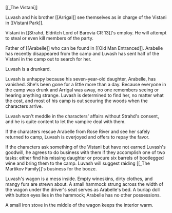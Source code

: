 [[_The Vistani]]

Luvash and his brother [[Arrigal]] see themselves as in charge of the Vistani in [[Vistani Park]].

Vistani in [[Strahd, Eldritch Lord of Barovia CR 13]]'s employ. He will attempt to steal or even kill members of the party.

Father of [[Arabelle]] who can be found in [[Old Man Entranced]]. Arabelle has recently disappeared from the camp and Luvash has sent half of the Vistani in the camp out to search for her.

Luvash is a drunkard.

Luvash is unhappy because his seven-year-old daughter, Arabelle, has vanished. She's been gone for a little more than a day. Because everyone in the camp was drunk and Arrigal was away, no one remembers seeing or hearing anything strange. Luvash is determined to find her, no matter what the cost, and most of his camp is out scouring the woods when the characters arrive.

Luvash won't meddle in the characters' affairs without Strahd's consent, and he is quite content to let the vampire deal with them.

If the characters rescue Arabelle from Rose River and see her safely returned to camp, Luvash is overjoyed and offers to repay the favor.

If the characters ask something of the Vistani but have not earned Luvash's goodwill, he agrees to do business with them if they accomplish one of two tasks: either find his missing daughter or procure six barrels of bootlegged wine and bring them to the camp. Luvash will suggest raiding [[_The Martikov Family]]'s business for the booze.

Luvash's wagon is a mess inside. Empty wineskins, dirty clothes, and mangy furs are strewn about. A small hammock strung across the width of the wagon under the driver's seat serves as Arabelle's bed. A burlap doll with button eyes lies in the hammock; Arabelle has no other possessions.

A small iron stove in the middle of the wagon keeps the interior warm.